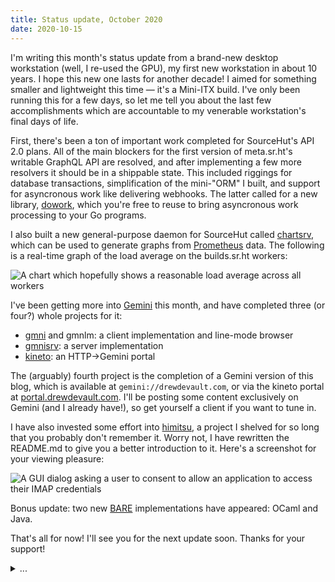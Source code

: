 ```yaml
---
title: Status update, October 2020
date: 2020-10-15
---
```


I'm writing this month's status update from a brand-new desktop workstation
(well, I re-used the GPU), my first new workstation in about 10 years. I hope
this new one lasts for another decade! I aimed for something smaller and
lightweight this time &mdash; it's a Mini-ITX build. I've only been running this
for a few days, so let me tell you about the last few accomplishments which are
accountable to my venerable workstation's final days of life.

First, there's been a ton of important work completed for SourceHut's API 2.0
plans. All of the main blockers for the first version of meta.sr.ht's writable
GraphQL API are resolved, and after implementing a few more resolvers it should
be in a shippable state. This included riggings for database transactions,
simplification of the mini-"ORM" I built, and support for asyncronous work like
delivering webhooks. The latter called for a new library, [dowork][dowork],
which you're free to reuse to bring asyncronous work processing to your Go
programs.

[dowork]: https://sr.ht/~sircmpwn/dowork/

I also built a new general-purpose daemon for SourceHut called
[chartsrv][chartsrv], which can be used to generate graphs from
[Prometheus][prometheus] data. The following is a real-time graph of the load
average on the builds.sr.ht workers:

[chartsrv]: https://sr.ht/~sircmpwn/chartsrv/
[prometheus]: https://prometheus.io/

![A chart which hopefully shows a reasonable load average across all workers](https://metrics.sr.ht/chart.svg?title=Build%20worker%20load%20average&query=avg_over_time%28node_load15%7Binstance%3D~%22cirno%5B0-9%5D%2B.sr.ht%3A80%22%7D%5B1h%5D%29&max=64&since=336h&stacked&step=10000&height=3&width=10)

I've been getting more into [Gemini][gemini] this month, and have completed
three (or four?) whole projects for it:

[gemini]: https://gemini.circumlunar.space/

- [gmni][gmni] and gmnlm: a client implementation and line-mode browser
- [gmnisrv][gmnisrv]: a server implementation
- [kineto][kineto]: an HTTP->Gemini portal

[gmni]: https://sr.ht/~sircmpwn/gmni/
[gmnisrv]: https://sr.ht/~sircmpwn/gmnisrv/
[kineto]: https://sr.ht/~sircmpwn/kineto/

The (arguably) fourth project is the completion of a Gemini version of this
blog, which is available at `gemini://drewdevault.com`, or via the kineto portal
at [portal.drewdevault.com](https://portal.drewdevault.com). I'll be posting
some content exclusively on Gemini (and I already have!), so get yourself a
client if you want to tune in.

I have also invested some effort into [himitsu][himitsu], a project I shelved
for so long that you probably don't remember it. Worry not, I have rewritten the
README.md to give you a better introduction to it. Here's a screenshot for your
viewing pleasure:

[himitsu]: https://git.sr.ht/~sircmpwn/himitsu

![A GUI dialog asking a user to consent to allow an application to access their IMAP credentials](https://l.sr.ht/hr4G.png)

Bonus update: two new [BARE](https://baremessages.org) implementations have
appeared: OCaml and Java.

That's all for now! I'll see you for the next update soon. Thanks for your
support!

<details>
  <summary>...</summary>
  <img src="https://l.sr.ht/y15d.png" alt="A screenshot of a page of a programming language specification detailing the syntax of tagged unions" />
</details>
